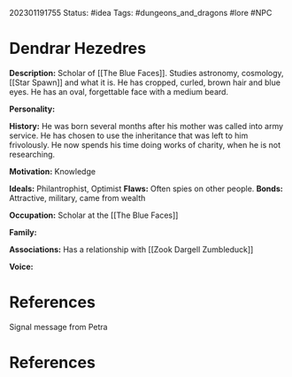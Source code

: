 202301191755
Status: #idea
Tags: #dungeons_and_dragons #lore #NPC 

# Dendrar Hezedres
**Description:** Scholar of [[The Blue Faces]]. Studies astronomy, cosmology, [[Star Spawn]] and what it is.
He has cropped, curled, brown hair and blue eyes. He has an oval, forgettable face with a medium beard.

**Personality:** 

**History:** He was born several months after his mother was called into army service. He has chosen to use the inheritance that was left to him frivolously. He now spends his time doing works of charity, when he is not researching.

**Motivation:** Knowledge 

**Ideals:** Philantrophist, Optimist
**Flaws:** Often spies on other people.
**Bonds:** Attractive, military, came from wealth

**Occupation:** Scholar at the [[The Blue Faces]]

**Family:** 

**Associations:** Has a relationship with [[Zook Dargell Zumbleduck]]

**Voice:** 

# References
Signal message from Petra


# References
